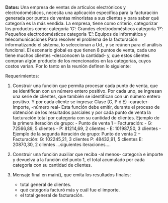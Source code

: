 **Datos:**
Una empresa de ventas de artículos electrónicos y electrodomésticos, necesita una aplicación específica para la facturación generada por puntos de ventas minoristas a sus clientes y para saber qué categoría es la más vendida. La empresa, tiene como criterio, categorizar los productos como:
categoría ‘G’: Grandes electrodomésticos
categoría ‘P’: Pequeños electrodomésticos
categoría ‘E’: Equipos de informática y telecomunicaciones
Para resolver el problema de la facturación informatizando el sistema, lo seleccionan a Ud., y se reúnen para el análisis funcional. El escenario global es que tienen 8 puntos de venta, cada uno tiene muchos clientes –desconocen la cantidad- y, que estos clientes compran algún producto de los mencionados en las categorías, cuyos costos varían. Por lo tanto en la reunión definen lo siguiente:

Requerimientos:
1. Construir una función que permita procesar cada punto de venta, que se identifican con un número entero positivo. Por cada uno, se ingresan una serie de clientes, que también se identifican con un número entero positivo. Y por cada cliente se ingresa:
Clase (G, P ó E) -caracter-
Importe, -número real-
Esta función debe emitir, durante el proceso de obtención de los resultados parciales y por cada punto de venta la facturación total por categoría con su cantidad de clientes.
Ejemplo de la primera iteración de grupo: -
Punto de venta 1 – Facturación: -
G: 72566,89, 5 clientes -
P: 81214,69, 2 clientes -
E: 101987,50, 3 clientes -
Ejemplo de la segunda iteración de grupo:
Punto de venta 2 – Facturación:
G: 102245,21, 3 clientes
P: 48432,91, 5 clientes
E: 20870,30, 2 clientes
…siguientes iteraciones….

2. Construir una función auxiliar que reciba -al menos- categoría e importe y devuelva a la función del punto 1, el total acumulado por cada categoría con su cantidad de clientes.

3. Mensaje final en main(), que emita los resultados finales:
    - total general de clientes.
    - qué categoría facturó más y cuál fue el importe.
    - el total general de facturación.